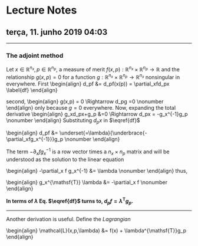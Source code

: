 <!-- <script type="text/x-mathjax-config"> -->
<!--   MathJax.Hub.Config({ -->
<!--     tex2jax: { -->
<!--       inlineMath: [ ['$','$'], ["\\(","\\)"] ], -->
<!--       processEscapes: true -->
<!--     } -->
<!--   }); -->
<!-- MathJax.Hub.Config({ -->
<!--   TeX: { equationNumbers: { autoNumber: "AMS" } } -->
<!-- }); -->
<!-- </script> -->
<!--  -->
<!-- <script type="text/javascript" -->
<!--     src="http://cdn.mathjax.org/mathjax/latest/MathJax.js?config=TeX-AMS-MML_HTMLorMML"> -->
<!-- </script> -->
<!--  -->
<!-- [//]: <> (A rotina acima deve ser incluida no inicio do texto em markdown p/ que ele reconheca os simbolos $ $ para formulas inline) -->
<!--   -->
 <style type="text/css">
.centerImage
{
 text-align:center;
 display:block;
}
</style>
 
# Lecture Notes

## terça, 11. junho 2019 04:03 
---

### The adjoint method 
Let $x\in\mathbb{R}^{n_x}, p\in\mathbb{R}^{n_p}$, a measure of merit $f(x,p):\mathbb{R}^{n_x}\times\mathbb{R}^{n_p}\to\mathbb{R}$ and the relationship $g(x,p)=0$ for a function $g:\mathbb{R}^{n_x}\times\mathbb{R}^{n_p}\to\mathbb{R}^{n_x}$ nonsingular in everywhere.
First
\begin{align}
d_pf &= d_pf(x(p)) = \partial_xfd_px \label{df}
\end{align}

second, 
\begin{align}
g(x,p) = 0 \Rightarrow d_pg =0 \nonumber
\end{align}
only because $g =0$ everywhere. Now, expanding the total derivative
\begin{align}
g_xd_px+g_p &=0 \Rightarrow d_px = -g_x^{-1}g_p \nonumber 
\end{align}
Substituting $d_px$ in $\eqref{df}$ 

\begin{align}
d_pf &= \underset{=\lambda}{\underbrace{-\partial_xfg_x^{-1}}}g_p \nonumber
\end{align}

The term $-\partial_xfg_x^{-1}$ is a row vector times a $n_x\times n_p$ matrix and will be understood as the solution to the linear equation 

\begin{align}
-\partial_x f g_x^{-1} &= \lambda \nonumber
\end{align}
thus, 

\begin{align}
g_x^{\mathsf{T}} \lambda &= -\partial_x f \nonumber
\end{align}

**In terms of $\lambda$ Eq. $\eqref{df}$ turns to, $d_p f = \lambda^{\mathsf{T}}g_p$.**

---

Another derivation is useful. Define the *Lagrangian*

\begin{align}
\mathcal{L}(x,p,\lambda) &= f(x) + \lambda^{\mathsf{T}}g_p
\end{align}
 
<!---
<center>
<img src="./test.png" alt="drawing" width="450px" />
</center>
--->
